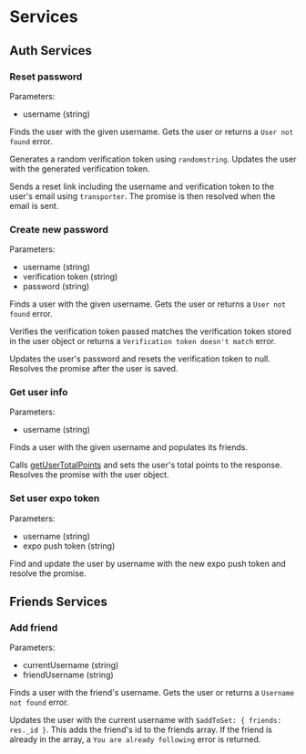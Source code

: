 # Services

## Auth Services

### Reset password

Parameters:

- username (string)

Finds the user with the given username. Gets the user or returns a `User not found` error.

Generates a random verification token using `randomstring`. Updates the user with the generated verification token.

Sends a reset link including the username and verification token to the user's email using `transporter`. The promise is then resolved when the email is sent.

### Create new password

Parameters:

- username (string)
- verification token (string)
- password (string)

Finds a user with the given username. Gets the user or returns a `User not found` error.

Verifies the verification token passed matches the verification token stored in the user object or returns a `Verification token doesn't match` error.

Updates the user's password and resets the verification token to null. Resolves the promise after the user is saved.

### Get user info

Parameters:

- username (string)

Finds a user with the given username and populates its friends.

Calls [getUserTotalPoints](#Get%20user%20total%20points) and sets the user's total points to the response. Resolves the promise with the user object.

### Set user expo token

Parameters:

- username (string)
- expo push token (string)

Find and update the user by username with the new expo push token and resolve the promise.

## Friends Services

### Add friend

Parameters:

- currentUsername (string)
- friendUsername (string)

Finds a user with the friend's username. Gets the user or returns a `Username not found` error.

Updates the user with the current username with `$addToSet: { friends: res._id }`. This adds the friend's id to the friends array. If the friend is already in the array, a `You are already following` error is returned.
